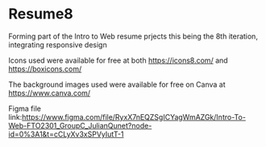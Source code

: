 # Resume8

Forming part of the Intro to Web resume prjects this being the 8th iteration, integrating responsive design 

Icons used were available for free at both https://icons8.com/ and https://boxicons.com/

The background images used were available for free on Canva at https://www.canva.com/

Figma file link:https://www.figma.com/file/RyxX7nEQZSgICYagWmAZGk/Intro-To-Web-FTO2301_GroupC_JulianQunet?node-id=0%3A1&t=cCLyXv3xSPVyIutT-1
